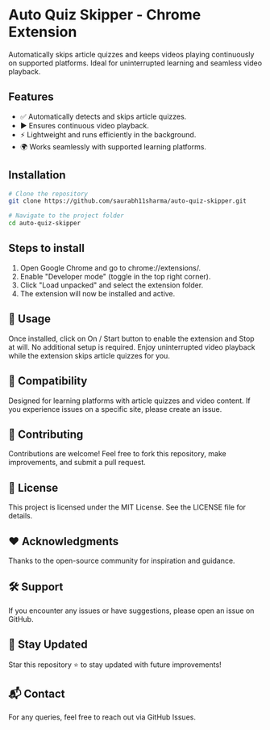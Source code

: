 # Auto Quiz Skipper - Chrome Extension

Automatically skips article quizzes and keeps videos playing continuously on supported platforms. Ideal for uninterrupted learning and seamless video playback.

## Features
- ✅ Automatically detects and skips article quizzes.
- ▶️ Ensures continuous video playback.
- ⚡ Lightweight and runs efficiently in the background.
- 🌍 Works seamlessly with supported learning platforms.

## Installation
```sh
# Clone the repository
git clone https://github.com/saurabh11sharma/auto-quiz-skipper.git

# Navigate to the project folder
cd auto-quiz-skipper
```

## Steps to install
1. Open Google Chrome and go to chrome://extensions/.
2. Enable "Developer mode" (toggle in the top right corner).
3. Click "Load unpacked" and select the extension folder.
4. The extension will now be installed and active.

## 📌 Usage
Once installed, click on On / Start button to enable the extension and Stop at will.
No additional setup is required.
Enjoy uninterrupted video playback while the extension skips article quizzes for you.

## 🔄 Compatibility
Designed for learning platforms with article quizzes and video content.
If you experience issues on a specific site, please create an issue.

## 🤝 Contributing
Contributions are welcome!
Feel free to fork this repository, make improvements, and submit a pull request.

## 📝 License
This project is licensed under the MIT License.
See the LICENSE file for details.

## ❤️ Acknowledgments
Thanks to the open-source community for inspiration and guidance.

## 🛠️ Support
If you encounter any issues or have suggestions, please open an issue on GitHub.

## 🌟 Stay Updated
Star this repository ⭐ to stay updated with future improvements!

## 📬 Contact
For any queries, feel free to reach out via GitHub Issues.